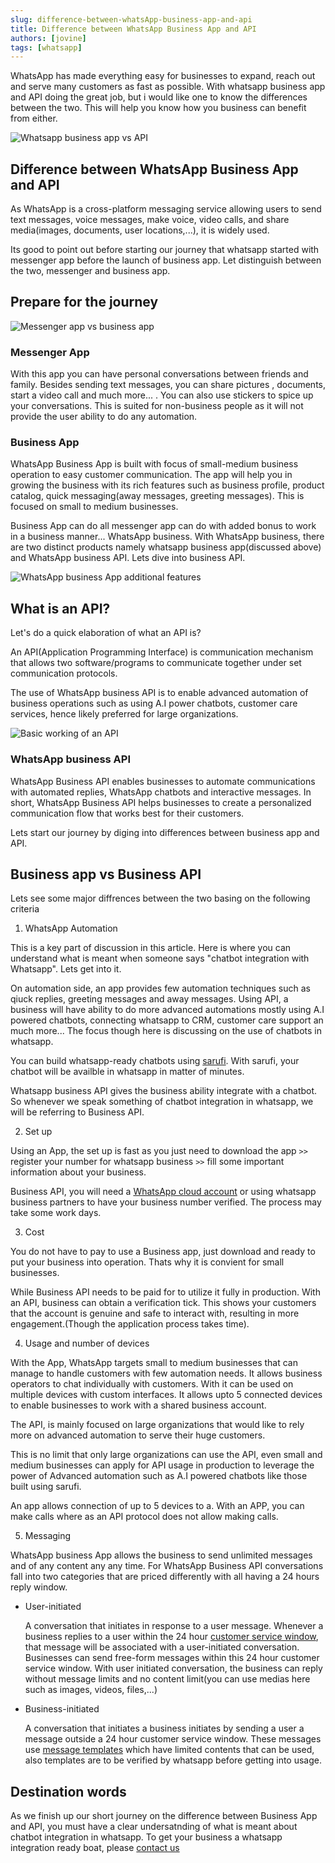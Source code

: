 ```yaml
---
slug: difference-between-whatsApp-business-app-and-api
title: Difference between WhatsApp Business App and API
authors: [jovine]
tags: [whatsapp]
---
```


WhatsApp has made everything easy for businesses to expand, reach out and serve many customers as fast as possible. With whatsapp business app and API doing the great job, but i would like one to know the differences between the two. This will help you know how you business can benefit from either.

![Whatsapp business app vs API](./img/Business-App-vs-API.png)

## Difference between WhatsApp Business App and API

As WhatsApp is a cross-platform messaging service allowing users to send text messages, voice messages, make voice, video calls, and share media(images, documents, user locations,...), it is widely used.

Its good to point out before starting our journey that whatsapp started with messenger app before the launch of business app. Let distinguish between the two, messenger and business app.

## Prepare for the journey

![Messenger app vs business app](./img/messenger-vs-business-app.png)

### Messenger App

With this app you can have personal conversations between friends and family. Besides sending text messages, you can share pictures , documents, start a video call and much more... .
You can also use stickers to spice up your conversations. This is suited for non-business people as it will not provide the user ability to do any automation.

### Business App

WhatsApp Business App is built with focus of small-medium business operation to easy customer communication. The app will help you in growing the business with its rich features such as business profile, product catalog, quick messaging(away messages, greeting messages). This is focused on small to medium businesses.

Business App can do all messenger app can do with added bonus to work in a business manner...
WhatsApp business.
With WhatsApp business, there are two distinct products namely whatsapp business app(discussed above) and WhatsApp business API. Lets dive into business API.

![WhatsApp business App additional features](./img/WhatsApp-Business-app-features.png)

## What is an API?

Let's do a quick elaboration of what an API is?

An API(Application Programming Interface) is communication mechanism that allows two software/programs to communicate together under set communication protocols.

The use of WhatsApp business API is to enable advanced automation of business operations such as using A.I power chatbots, customer care services, hence likely preferred for large organizations.

![Basic working of an API](./img/What-are-APIs-Learn-How-API-Works.jpg)

### WhatsApp business API

WhatsApp Business API enables businesses to automate communications with automated replies, WhatsApp chatbots and interactive messages. In short, WhatsApp Business API helps businesses to create a personalized communication flow that works best for their customers.

Lets start our journey by diging into differences between business app and API.

## Business app vs Business API

Lets see some major diffrences between the two basing on the following criteria

1. WhatsApp Automation

This is a key part of discussion in this article. Here is where you can understand what is meant when someone says "chatbot integration with Whatsapp". Lets get into it.

On automation side, an app provides few automation techniques such as qiuck replies, greeting messages and away messages.
Using API, a business will have ability to do more advanced automations mostly using A.I powered chatbots, connecting whatsapp to CRM, customer care support an much more... The focus though here is discussing on the use of chatbots in whatsapp.

You can build whatsapp-ready chatbots using [sarufi](https://sarufi.io). With sarufi, your chatbot will be availble in whatsapp in matter of minutes.

Whatsapp business API gives the business ability integrate with a chatbot. So whenever we speak something of chatbot integration in whatsapp, we will be referring to Business API.

2. Set up

Using an App, the set up is fast as you just need to download the app ``>>`` register your number for whatsapp business `>>` fill some important information about your business.

Business API, you will need a [WhatsApp cloud account](https://developers.facebook.com/docs/whatsapp/cloud-api/get-started) or using whatsapp business partners to have your business number verified. The process may take some work days.

3. Cost

You do not have to pay to use a Business app, just download and ready to put your business into operation. Thats why it is convient for small businesses.

While Business API needs to be paid for to utilize it fully in production. With an API, business can obtain a verification tick. This shows your customers that the account is genuine and safe to interact with, resulting in more engagement.(Though the application process takes time).

4. Usage and number of devices

With the App, WhatsApp targets small to medium businesses that can manage to handle customers with few automation needs. It allows business operators to chat individually with customers. With it can be used on multiple devices with custom interfaces. It allows upto 5 connected devices to enable businesses to work with a shared business account.

The API, is mainly focused on large organizations that would like to rely more on advanced automation to serve their huge customers.

This is no limit that only large organizations can use the API, even small and medium businesses can apply for API usage in production to leverage the power of Advanced automation such as A.I powered chatbots like those built using sarufi.

An app allows connection of up to 5 devices to a. With an APP, you can make calls where as an API protocol does not allow making calls.

5. Messaging

WhatsApp business App allows the business to send unlimited messages and of any content any any time.
For WhatsApp Business API conversations fall into two categories that are priced differently with all having a 24 hours reply window.

- User-initiated

    A conversation that initiates in response to a user message. Whenever a business replies to a user within the 24 hour [customer service window](https://developers.facebook.com/docs/whatsapp/overview/messages), that message will be associated with a user-initiated conversation. Businesses can send free-form messages within this 24 hour customer service window. With user initiated conversation, the business can reply without message limits and no content limit(you can use medias here such as images, videos, files,...)

- Business-initiated

    A conversation that initiates a business initiates by sending a user a message outside a 24 hour customer service window. These messages use [message templates](https://developers.facebook.com/docs/whatsapp/api/messages/message-templates) which have limited contents that can be used, also templates are to be verified by whatsapp before getting into usage.

## Destination words

As we finish up our short journey on the difference between Business App and API, you must have a clear undersatnding of what is meant about chatbot integration in whatsapp. To get your business a whatsapp integration ready boat, please [contact us](https://www.neurotech.africa/#contact)
